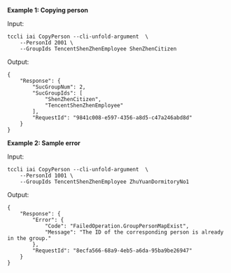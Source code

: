 **Example 1: Copying person**



Input: 

```
tccli iai CopyPerson --cli-unfold-argument  \
    --PersonId 2001 \
    --GroupIds TencentShenZhenEmployee ShenZhenCitizen
```

Output: 
```
{
    "Response": {
        "SucGroupNum": 2,
        "SucGroupIds": [
            "ShenZhenCitizen",
            "TencentShenZhenEmployee"
        ],
        "RequestId": "9841c008-e597-4356-a8d5-c47a246abd8d"
    }
}
```

**Example 2: Sample error**



Input: 

```
tccli iai CopyPerson --cli-unfold-argument  \
    --PersonId 1001 \
    --GroupIds TencentShenZhenEmployee ZhuYuanDormitoryNo1
```

Output: 
```
{
    "Response": {
        "Error": {
            "Code": "FailedOperation.GroupPersonMapExist",
            "Message": "The ID of the corresponding person is already in the group."
        },
        "RequestId": "8ecfa566-68a9-4eb5-a6da-95ba9be26947"
    }
}
```

